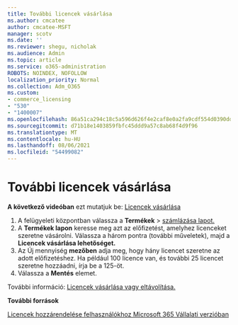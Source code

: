```yaml
---
title: További licencek vásárlása
ms.author: cmcatee
author: cmcatee-MSFT
manager: scotv
ms.date: ''
ms.reviewer: shegu, nicholak
ms.audience: Admin
ms.topic: article
ms.service: o365-administration
ROBOTS: NOINDEX, NOFOLLOW
localization_priority: Normal
ms.collection: Adm_O365
ms.custom:
- commerce_licensing
- "530"
- "1400007"
ms.openlocfilehash: 86a51ca294c18c5a596d626f4e2caf8e0a2fa9cdf554d0390dd31b97445a0b6d
ms.sourcegitcommit: d71b18e1403859fbfc45ddd9a57c8ab68f4d9f96
ms.translationtype: MT
ms.contentlocale: hu-HU
ms.lasthandoff: 08/06/2021
ms.locfileid: "54499082"
---
```

# <a name="buy-additional-licenses"></a>További licencek vásárlása

**A következő videóban** ezt mutatjuk be: [Licencek vásárlása](https://go.microsoft.com/fwlink/p/?linkid=2154857)

1. A felügyeleti központban válassza a **Termékek**  >  [számlázása lapot.](https://go.microsoft.com/fwlink/p/?linkid=842054)
2. A **Termékek lapon** keresse meg azt az előfizetést, amelyhez licenceket szeretne vásárolni. Válassza a három pontra (további műveletek), majd a **Licencek vásárlása lehetőséget.**
3. Az Új mennyiség  **mezőben** adja meg, hogy hány licencet szeretne az adott előfizetéshez. Ha például 100 licence van, és további 25 licencet szeretne hozzáadni, írja be a 125-öt.
4. Válassza a **Mentés** elemet.

További információ: [Licencek vásárlása vagy eltávolítása.](/microsoft-365/commerce/licenses/buy-licenses)

**További források**

[Licencek hozzárendelése felhasználókhoz Microsoft 365 Vállalati verzióban](/microsoft-365/admin/manage/assign-licenses-to-users)
